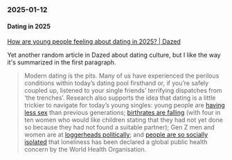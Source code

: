 ### 2025-01-12
#### Dating in 2025
[How are young people feeling about dating in 2025? | Dazed](https://www.dazeddigital.com/life-culture/article/65815/1/how-are-young-people-feeling-about-dating-in-2025)

Yet another random article in Dazed about dating culture, but I like the way it's summarized in the first paragraph.

> Modern dating is the pits. Many of us have experienced the perilous conditions within today’s dating pool firsthand or, if you’re safely coupled up, listened to your single friends’ terrifying dispatches from ‘the trenches’. Research also supports the idea that dating is a little trickier to navigate for today’s young singles: young people are [having less sex](https://www.latimes.com/california/story/2023-08-03/young-adults-less-sex-gen-z-millennials-generations-parents-grandparents) than previous generations; [birthrates are falling](https://www.theguardian.com/commentisfree/2024/nov/07/modern-love-dating-apps-fertility) (with four in ten women who would like children stating that they had not yet done so because they had not found a suitable partner); Gen Z men and women are at [loggerheads politically](https://www.dazeddigital.com/life-culture/article/61823/1/young-men-and-women-are-increasingly-split-on-political-issues); and [people are so socially isolated](https://www.theguardian.com/global-development/2023/nov/16/who-declares-loneliness-a-global-public-health-concern) that loneliness has been declared a global public health concern by the World Health Organisation.

